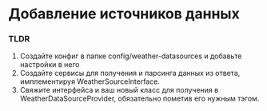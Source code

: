 # Добавление источников данных

### TLDR

1. Создайте конфиг в папке config/weather-datasources и добавьте настройки в него
2. Создайте сервисы для получения и парсинга данных из ответа, имплементируя WeatherSourceInterface.
3. Свяжите интерфейса и ваш новый класс для получения в WeatherDataSourceProvider, обязательно пометив его нужным тэгом.
